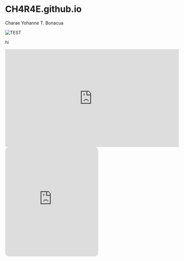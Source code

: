 # CH4R4E.github.io
Charae Yohanne T. Bonacua

![TEST](https://encrypted-tbn0.gstatic.com/images?q=tbn:ANd9GcQhn46SsNgkKvo2bGAfpDuBgp1_OoK1-bYyNQ&usqp=CAU)

hi

<iframe width="560" height="315" src="https://www.youtube.com/embed/s1K00Fiz_0Q?si=H4SbYUwL4_EZBu_k" title="YouTube video player" frameborder="0" allow="accelerometer; autoplay; clipboard-write; encrypted-media; gyroscope; picture-in-picture; web-share" allowfullscreen></iframe>

<iframe style="border-radius:12px" src="https://open.spotify.com/embed/playlist/0il8yqCJfKvA1AXTtt6YRe?utm_source=generator&theme=0" width="300" height="352" frameBorder="0" allowfullscreen="" allow="autoplay; clipboard-write; encrypted-media; fullscreen; picture-in-picture" loading="lazy"></iframe>
